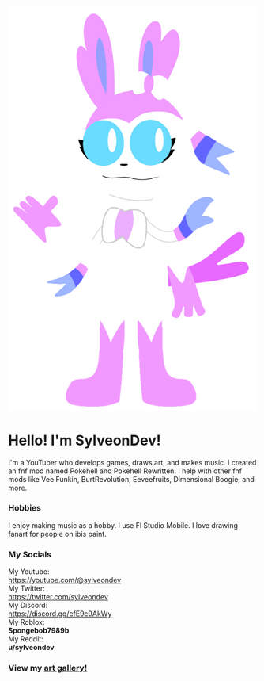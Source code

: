 ![](https://raw.githubusercontent.com/Sylveondev/Sylveondev.github.io/master/images/SylvWave.png)
# Hello! I'm SylveonDev!
I'm a YouTuber who develops games, draws art, and makes music. I created an fnf mod named Pokehell and Pokehell Rewritten. I help with other fnf mods like Vee Funkin, BurtRevolution, Eeveefruits, Dimensional Boogie, and more.

### Hobbies
I enjoy making music as a hobby. I use Fl Studio Mobile. I love drawing fanart for people on ibis paint.

### My Socials
My Youtube: <br>
https://youtube.com/@sylveondev<br>
My Twitter:<br>
https://twitter.com/sylveondev<br>
My Discord:<br>
https://discord.gg/efE9c9AkWy<br>
My Roblox:<br>
**Spongebob7989b**<br>
My Reddit:<br>
**u/sylveondev**<br>

### View my [art gallery!](fanart)
